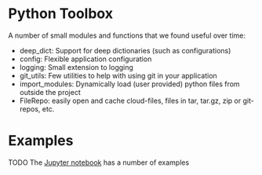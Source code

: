 # Python Toolbox

A number of small modules and functions that we found useful over time:
- deep_dict: Support for deep dictionaries (such as configurations)
- config: Flexible application configuration
- logging: Small extension to logging
- git_utils: Few utilities to help with using git in your application
- import_modules: Dynamically load (user provided) python files from outside the project
- FileRepo: easily open and cache cloud-files, files in tar, tar.gz, zip or git-repos, etc.


# Examples

TODO
The [Jupyter notebook](url) has a number of examples
